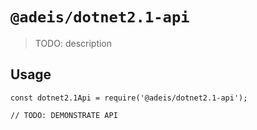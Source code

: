 # `@adeis/dotnet2.1-api`

> TODO: description

## Usage

```
const dotnet2.1Api = require('@adeis/dotnet2.1-api');

// TODO: DEMONSTRATE API
```
